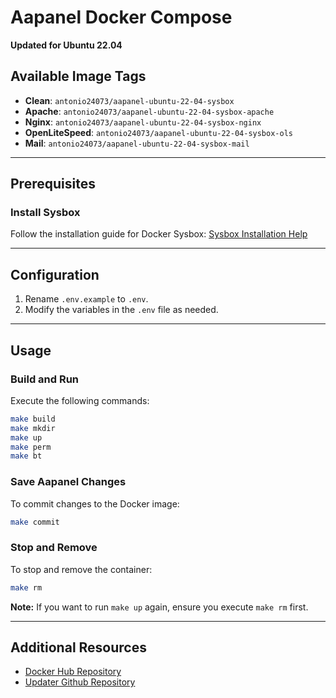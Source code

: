 # Aapanel Docker Compose

**Updated for Ubuntu 22.04**

## Available Image Tags

- **Clean**: `antonio24073/aapanel-ubuntu-22-04-sysbox`  
- **Apache**: `antonio24073/aapanel-ubuntu-22-04-sysbox-apache`  
- **Nginx**: `antonio24073/aapanel-ubuntu-22-04-sysbox-nginx`  
- **OpenLiteSpeed**: `antonio24073/aapanel-ubuntu-22-04-sysbox-ols`  
- **Mail**: `antonio24073/aapanel-ubuntu-22-04-sysbox-mail`  

---

## Prerequisites

### Install Sysbox  
Follow the installation guide for Docker Sysbox: [Sysbox Installation Help](https://github.com/antonio24073/aapanel-ubuntu-22-04-sysbox/tree/main/docs)

---

## Configuration

1. Rename `.env.example` to `.env`.  
2. Modify the variables in the `.env` file as needed.  

---

## Usage

### Build and Run  
Execute the following commands:  
```bash
make build  
make mkdir  
make up  
make perm  
make bt  
```

### Save Aapanel Changes  
To commit changes to the Docker image:  
```bash
make commit  
```

### Stop and Remove  
To stop and remove the container:  
```bash
make rm  
```  
**Note:** If you want to run `make up` again, ensure you execute `make rm` first.  

---

## Additional Resources  
- [Docker Hub Repository](https://hub.docker.com/r/antonio24073/aapanel)  
- [Updater Github Repository](https://github.com/antonio24073/aapanel-updater)
